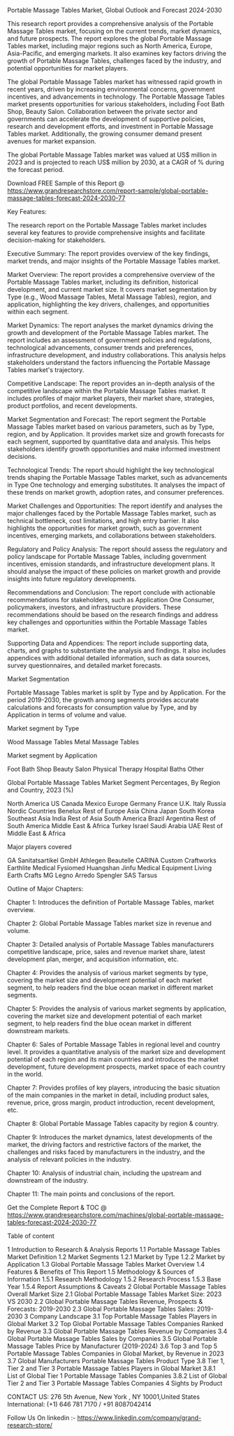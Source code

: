 Portable Massage Tables Market, Global Outlook and Forecast 2024-2030

This research report provides a comprehensive analysis of the Portable Massage Tables market, focusing on the current trends, market dynamics, and future prospects. The report explores the global Portable Massage Tables market, including major regions such as North America, Europe, Asia-Pacific, and emerging markets. It also examines key factors driving the growth of Portable Massage Tables, challenges faced by the industry, and potential opportunities for market players.

The global Portable Massage Tables market has witnessed rapid growth in recent years, driven by increasing environmental concerns, government incentives, and advancements in technology. The Portable Massage Tables market presents opportunities for various stakeholders, including Foot Bath Shop, Beauty Salon. Collaboration between the private sector and governments can accelerate the development of supportive policies, research and development efforts, and investment in Portable Massage Tables market. Additionally, the growing consumer demand present avenues for market expansion.

The global Portable Massage Tables market was valued at US$ million in 2023 and is projected to reach US$ million by 2030, at a CAGR of % during the forecast period.

Download FREE Sample of this Report @ https://www.grandresearchstore.com/report-sample/global-portable-massage-tables-forecast-2024-2030-77


Key Features:

The research report on the Portable Massage Tables market includes several key features to provide comprehensive insights and facilitate decision-making for stakeholders.

Executive Summary: The report provides overview of the key findings, market trends, and major insights of the Portable Massage Tables market.

Market Overview: The report provides a comprehensive overview of the Portable Massage Tables market, including its definition, historical development, and current market size. It covers market segmentation by Type (e.g., Wood Massage Tables, Metal Massage Tables), region, and application, highlighting the key drivers, challenges, and opportunities within each segment.

Market Dynamics: The report analyses the market dynamics driving the growth and development of the Portable Massage Tables market. The report includes an assessment of government policies and regulations, technological advancements, consumer trends and preferences, infrastructure development, and industry collaborations. This analysis helps stakeholders understand the factors influencing the Portable Massage Tables market's trajectory.

Competitive Landscape: The report provides an in-depth analysis of the competitive landscape within the Portable Massage Tables market. It includes profiles of major market players, their market share, strategies, product portfolios, and recent developments.

Market Segmentation and Forecast: The report segment the Portable Massage Tables market based on various parameters, such as by Type, region, and by Application. It provides market size and growth forecasts for each segment, supported by quantitative data and analysis. This helps stakeholders identify growth opportunities and make informed investment decisions.

Technological Trends: The report should highlight the key technological trends shaping the Portable Massage Tables market, such as advancements in Type One technology and emerging substitutes. It analyses the impact of these trends on market growth, adoption rates, and consumer preferences.

Market Challenges and Opportunities: The report identify and analyses the major challenges faced by the Portable Massage Tables market, such as technical bottleneck, cost limitations, and high entry barrier. It also highlights the opportunities for market growth, such as government incentives, emerging markets, and collaborations between stakeholders.

Regulatory and Policy Analysis: The report should assess the regulatory and policy landscape for Portable Massage Tables, including government incentives, emission standards, and infrastructure development plans. It should analyse the impact of these policies on market growth and provide insights into future regulatory developments.

Recommendations and Conclusion: The report conclude with actionable recommendations for stakeholders, such as Application One Consumer, policymakers, investors, and infrastructure providers. These recommendations should be based on the research findings and address key challenges and opportunities within the Portable Massage Tables market.

Supporting Data and Appendices: The report include supporting data, charts, and graphs to substantiate the analysis and findings. It also includes appendices with additional detailed information, such as data sources, survey questionnaires, and detailed market forecasts.

Market Segmentation

Portable Massage Tables market is split by Type and by Application. For the period 2019-2030, the growth among segments provides accurate calculations and forecasts for consumption value by Type, and by Application in terms of volume and value.



Market segment by Type



Wood Massage Tables
Metal Massage Tables


Market segment by Application



Foot Bath Shop
Beauty Salon
Physical Therapy Hospital
Baths
Other


Global Portable Massage Tables Market Segment Percentages, By Region and Country, 2023 (%)



North America
US
Canada
Mexico
Europe
Germany
France
U.K.
Italy
Russia
Nordic Countries
Benelux
Rest of Europe
Asia
China
Japan
South Korea
Southeast Asia
India
Rest of Asia
South America
Brazil
Argentina
Rest of South America
Middle East & Africa
Turkey
Israel
Saudi Arabia
UAE
Rest of Middle East & Africa


Major players covered



GA Sanitatsartikel GmbH
Athlegen
Beautelle
CARINA
Custom Craftworks
Earthlite Medical
Fysiomed
Huangshan Jinfu Medical Equipment
Living Earth Crafts
MG Legno Arredo
Spengler SAS
Tarsus


Outline of Major Chapters:

Chapter 1: Introduces the definition of Portable Massage Tables, market overview.

Chapter 2: Global Portable Massage Tables market size in revenue and volume.

Chapter 3: Detailed analysis of Portable Massage Tables manufacturers competitive landscape, price, sales and revenue market share, latest development plan, merger, and acquisition information, etc.

Chapter 4: Provides the analysis of various market segments by type, covering the market size and development potential of each market segment, to help readers find the blue ocean market in different market segments.

Chapter 5: Provides the analysis of various market segments by application, covering the market size and development potential of each market segment, to help readers find the blue ocean market in different downstream markets.

Chapter 6: Sales of Portable Massage Tables in regional level and country level. It provides a quantitative analysis of the market size and development potential of each region and its main countries and introduces the market development, future development prospects, market space of each country in the world.

Chapter 7: Provides profiles of key players, introducing the basic situation of the main companies in the market in detail, including product sales, revenue, price, gross margin, product introduction, recent development, etc.

Chapter 8: Global Portable Massage Tables capacity by region & country.

Chapter 9: Introduces the market dynamics, latest developments of the market, the driving factors and restrictive factors of the market, the challenges and risks faced by manufacturers in the industry, and the analysis of relevant policies in the industry.

Chapter 10: Analysis of industrial chain, including the upstream and downstream of the industry.

Chapter 11: The main points and conclusions of the report.

Get the Complete Report & TOC @ https://www.grandresearchstore.com/machines/global-portable-massage-tables-forecast-2024-2030-77

Table of content

1 Introduction to Research & Analysis Reports
1.1 Portable Massage Tables Market Definition
1.2 Market Segments
1.2.1 Market by Type
1.2.2 Market by Application
1.3 Global Portable Massage Tables Market Overview
1.4 Features & Benefits of This Report
1.5 Methodology & Sources of Information
1.5.1 Research Methodology
1.5.2 Research Process
1.5.3 Base Year
1.5.4 Report Assumptions & Caveats
2 Global Portable Massage Tables Overall Market Size
2.1 Global Portable Massage Tables Market Size: 2023 VS 2030
2.2 Global Portable Massage Tables Revenue, Prospects & Forecasts: 2019-2030
2.3 Global Portable Massage Tables Sales: 2019-2030
3 Company Landscape
3.1 Top Portable Massage Tables Players in Global Market
3.2 Top Global Portable Massage Tables Companies Ranked by Revenue
3.3 Global Portable Massage Tables Revenue by Companies
3.4 Global Portable Massage Tables Sales by Companies
3.5 Global Portable Massage Tables Price by Manufacturer (2019-2024)
3.6 Top 3 and Top 5 Portable Massage Tables Companies in Global Market, by Revenue in 2023
3.7 Global Manufacturers Portable Massage Tables Product Type
3.8 Tier 1, Tier 2 and Tier 3 Portable Massage Tables Players in Global Market
3.8.1 List of Global Tier 1 Portable Massage Tables Companies
3.8.2 List of Global Tier 2 and Tier 3 Portable Massage Tables Companies
4 Sights by Product

CONTACT US:
276 5th Avenue, New York , NY 10001,United States
International: (+1) 646 781 7170 / +91 8087042414

Follow Us On linkedin :- https://www.linkedin.com/company/grand-research-store/
 
